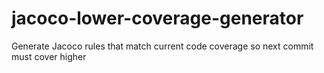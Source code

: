 # jacoco-lower-coverage-generator
Generate Jacoco rules that match current code coverage so next commit must cover higher
